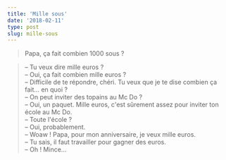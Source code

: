 ```yaml
---
title: 'Mille sous'
date: '2018-02-11'
type: post
slug: mille-sous
---
```


> Papa, ça fait combien 1000 sous ?

<!-- more -->

> – Tu veux dire mille euros ?  
> – Oui, ça fait combien mille euros ?  
> – Difficile de te répondre, chéri. Tu veux que je te dise combien ça fait… en quoi ?  
> – On peut inviter des topains au Mc Do ?  
> – Oui, un paquet. Mille euros, c'est sûrement assez pour inviter ton école au Mc Do.  
> – Toute l'école ?  
> – Oui, probablement.  
> – Woaw ! Papa, pour mon anniversaire, je veux mille euros.  
> – Tu sais, il faut travailler pour gagner des euros.  
> – Oh ! Mince…
